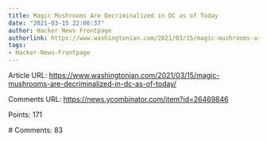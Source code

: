 ```yaml
---
title: Magic Mushrooms Are Decriminalized in DC as of Today
date: "2021-03-15 22:06:37"
author: Hacker News Frontpage
authorlink: https://www.washingtonian.com/2021/03/15/magic-mushrooms-are-decriminalized-in-dc-as-of-today/
tags:
- Hacker-News-Frontpage
---
```


<p>Article URL: <a href="https://www.washingtonian.com/2021/03/15/magic-mushrooms-are-decriminalized-in-dc-as-of-today/">https://www.washingtonian.com/2021/03/15/magic-mushrooms-are-decriminalized-in-dc-as-of-today/</a></p>
<p>Comments URL: <a href="https://news.ycombinator.com/item?id=26469846">https://news.ycombinator.com/item?id=26469846</a></p>
<p>Points: 171</p>
<p># Comments: 83</p>

